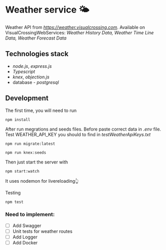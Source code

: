 # Weather service 🌤

Weather API from *https://weather.visualcrossing.com*.
Available on VisualCrossingWebServices: *Weather History Data, Weather Time Line Data, Weather Forecast Data* 

## Technologies stack
- *node.js*, *express.js*
- *Typescript*
- *knex*, *objection.js*
- database - *postgresql*
## Development

The first time, you will need to run

```
npm install
```

After run megrations and seeds files. Before paste correct data in *.env* file. Test WEATHER_API_KEY you should to find in *testWeatherApiKeys.txt*

```
npm run migrate:latest

npm run knex:seeds
```

Then just start the server with

```
npm start:watch
```
It uses nodemon for livereloading👆

Testing

```
npm test
```

### Need to implement:
- [ ] Add Swagger
- [ ] Unit tests for weather routes
- [ ] Add Logger
- [ ] Add Docker
